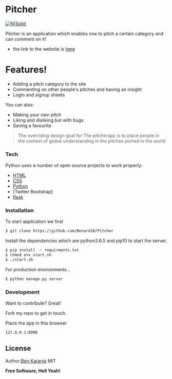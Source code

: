 # Pitcher

[![N|Solid](https://cldup.com/dTxpPi9lDf.thumb.png)](https://nodesource.com/products/nsolid)

Pitcher is an application which enables one to pitch a certain category and can comment on it!

  - the link to the website is [here](https://pitcher-app.herokuapp.com)

# Features!

  - Adding a pitch category to the site
  - Commenting on other people's pitches and having an insight
  - Login and signup sheets


You can also:
  - Making your own pitch
  - Liking and disliking but with bugs
  - Saving a favourite

> The overriding design goal for The pitcherapp
> is to place people in the context of
> global understanding in the pitches piched in the world

### Tech

Python uses a number of open source projects to work properly:

*  [HTML](https://www.w3schools.com/html/html_intro.asp)
* [CSS](https://www.w3schools.com/Css/)
* [Python](https://www.python.org/)
* [Twitter Bootstrap]
* [flask](http://flask.pocoo.org/)

### Installation
To start application we first

```sh
$ git clone https://github.com/Benard18/Pitcher

```
Install the dependencies which are python3.6.5 and pip10 to start the server.

```sh
$ pip install -r requirments.txt
$ chmod a+x start.sh
$ ./start.sh
```

For production environments...

```sh
$ python manage.py server
```




### Development

Want to contribute? Great!

Fork my repo to get in touch.

Place the app in this browser
```sh
127.0.0.1:8000
```




License
----
Author:[Ben Karanja](https://github.com/Benard18)
MIT


**Free Software, Hell Yeah!**
